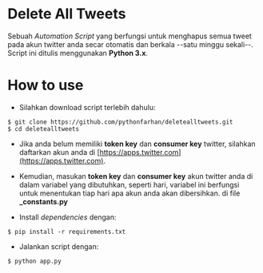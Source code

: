 # Delete All Tweets

Sebuah *Automation Script* yang berfungsi untuk menghapus
semua tweet pada akun twitter anda secar otomatis dan berkala --satu minggu sekali--. Script ini ditulis menggunakan 
**Python 3.x**.

# How to use
- Silahkan download script terlebih dahulu:
```
$ git clone https://github.com/pythonfarhan/deletealltweets.git
$ cd deletealltweets
```
- Jika anda belum memiliki **token key** dan **consumer key**
 twitter, silahkan daftarkan akun anda di [https://apps.twitter.com](https://apps.twitter.com).
 
 - Kemudian, masukan **token key** dan **consumer key**
 akun twitter anda di dalam variabel yang dibutuhkan, seperti
hari, variabel ini berfungsi untuk menentukan tiap hari
apa akun anda akan dibersihkan.
  di file **_constants.py**
 
 - Install *dependencies* dengan:
 ```
 $ pip install -r requirements.txt
 ```
 
 - Jalankan script dengan:
 ```
 $ python app.py
 ```